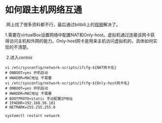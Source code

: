 # 如何跟主机网络互通

​	网上找了很多资料都不行，最后通过bilibili上的[视频](https://www.bilibili.com/video/BV1rT4y137vD)解决了。

​	1.需要在virtualBox设置网络中配置NAT和Only-host。虚拟机通过连接该网卡获得访问主机和外网的能力。Only-host网卡是用来主机访问虚拟机的，具体如何实现的不清楚。

​	2.进入centos

```shell
vi /etc/sysconfig/network-scripts/ifcfg-${NAT网卡名}
# ONBOOT=yes 开机启动
# HWADDR=MAC地址 不需要
vi /etc/sysconfig/network-scripts/ifcfg-${Only-host网卡名}
# ONBOOT=yes 开机启动
# HWADDR=MAC地址 不需要
# BOOTPROTO=static 手动配置IP地址
# IPADDR=192.168.56.101
# NETMARK=255.255.255.0

systemctl restart network
```



